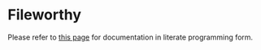 # Fileworthy

Please refer to [this page](https://thiru.github.io/fileworthy/) for documentation in literate programming form.
